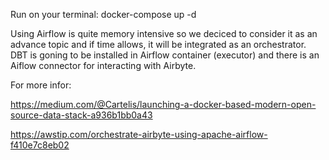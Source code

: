 Run on your terminal: docker-compose up -d

Using Airflow is quite memory intensive so we deciced to consider it as an advance topic and if time allows, it will be integrated as an orchestrator. DBT is goning to be installed in Airflow container (executor) and there is an Aiflow connector for interacting with Airbyte.


For more infor:

https://medium.com/@Cartelis/launching-a-docker-based-modern-open-source-data-stack-a936b1bb0a43

https://awstip.com/orchestrate-airbyte-using-apache-airflow-f410e7c8eb02
